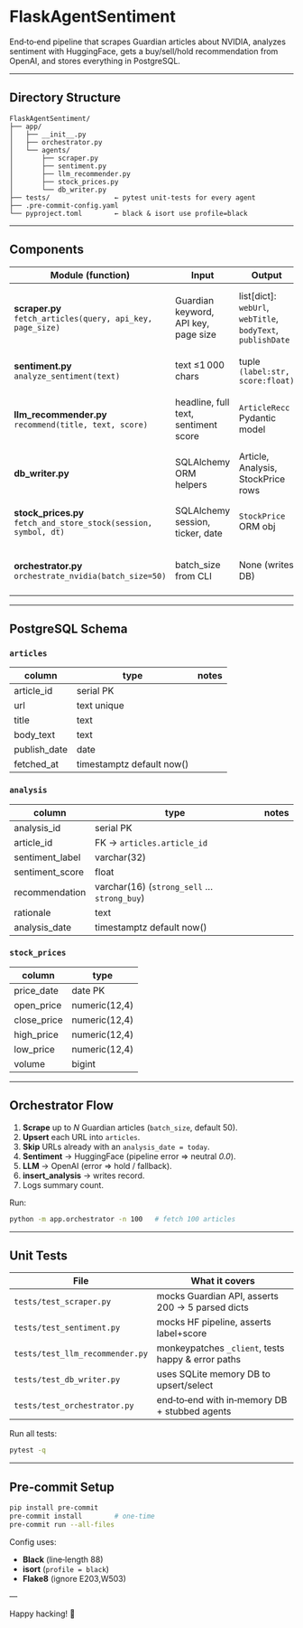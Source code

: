 
# FlaskAgentSentiment

End‑to‑end pipeline that scrapes Guardian articles about NVIDIA, analyzes sentiment
with HuggingFace, gets a buy/sell/hold recommendation from OpenAI, and stores
everything in PostgreSQL.

---

## Directory Structure

```
FlaskAgentSentiment/
├── app/
│   ├── __init__.py
│   ├── orchestrator.py
│   └── agents/
│       ├── scraper.py
│       ├── sentiment.py
│       ├── llm_recommender.py
│       ├── stock_prices.py
│       └── db_writer.py
├── tests/                ← pytest unit‑tests for every agent
├── .pre‑commit‑config.yaml
└── pyproject.toml        ← black & isort use profile=black
```

---

## Components

| Module (function) | Input | Output | Error Handling |
|-------------------|-------|--------|----------------|
| **scraper.py**<br>`fetch_articles(query, api_key, page_size)` | Guardian keyword, API key, page size | list\[dict\]: `webUrl`, `webTitle`, `bodyText`, `publishDate` | • `requests.RequestException` → returns empty list.<br>• `ValueError` on JSON parse → empty list.<br>Warn on missing fields. |
| **sentiment.py**<br>`analyze_sentiment(text)` | text ≤1 000 chars | tuple `(label:str, score:float)` | Any HF pipeline exception bubbles up (caller decides). |
| **llm_recommender.py**<br>`recommend(title, text, score)` | headline, full text, sentiment score | `ArticleRecc` Pydantic model | • `OpenAIError` → `APIRecommendationError`.<br>• ValidationError on malformed JSON bubbles up. |
| **db_writer.py** | SQLAlchemy ORM helpers | Article, Analysis, StockPrice rows | • Uses `ON CONFLICT` for idempotent upserts.<br>• Any `DatabaseError` bubbles. |
| **stock_prices.py**<br>`fetch_and_store_stock(session, symbol, dt)` | SQLAlchemy session, ticker, date | `StockPrice` ORM obj | • Raises `KeyError` if yfinance columns missing.<br>• Returns `None` if no daily data. |
| **orchestrator.py**<br>`orchestrate_nvidia(batch_size=50)` | batch_size from CLI | None (writes DB) | • Skips article if its analysis exists **today**.<br>• Logs and continues on sentiment/LLM/db failure. |

---

## PostgreSQL Schema

### `articles`

| column | type | notes |
|--------|------|-------|
| article_id | serial PK |
| url | text unique |
| title | text |
| body_text | text |
| publish_date | date |
| fetched_at | timestamptz default now() |

### `analysis`

| column | type | notes |
|--------|------|-------|
| analysis_id | serial PK |
| article_id | FK → `articles.article_id` |
| sentiment_label | varchar(32) |
| sentiment_score | float |
| recommendation | varchar(16) (`strong_sell` … `strong_buy`) |
| rationale | text |
| analysis_date | timestamptz default now() |

### `stock_prices`

| column | type |
|--------|------|
| price_date | date PK |
| open_price | numeric(12,4) |
| close_price | numeric(12,4) |
| high_price | numeric(12,4) |
| low_price | numeric(12,4) |
| volume | bigint |

---

## Orchestrator Flow

1. **Scrape** up to *N* Guardian articles (`batch_size`, default 50).
2. **Upsert** each URL into `articles`.
3. **Skip** URLs already with an `analysis_date = today`.
4. **Sentiment** → HuggingFace (pipeline error ⇒ neutral *0.0*).
5. **LLM** → OpenAI (error ⇒ hold / fallback).
6. **insert_analysis** → writes record.
7. Logs summary count.

Run:

```bash
python -m app.orchestrator -n 100   # fetch 100 articles
```

---

## Unit Tests

| File | What it covers |
|------|----------------|
| `tests/test_scraper.py` | mocks Guardian API, asserts 200 → 5 parsed dicts |
| `tests/test_sentiment.py` | mocks HF pipeline, asserts label+score |
| `tests/test_llm_recommender.py` | monkeypatches `_client`, tests happy & error paths |
| `tests/test_db_writer.py` | uses SQLite memory DB to upsert/select |
| `tests/test_orchestrator.py` | end‑to‑end with in‑memory DB + stubbed agents |

Run all tests:

```bash
pytest -q
```

---

## Pre‑commit Setup

```bash
pip install pre-commit
pre-commit install        # one‑time
pre-commit run --all-files
```

Config uses:

* **Black** (line‑length 88)  
* **isort** (`profile = black`)  
* **Flake8** (ignore E203,W503)  

—

Happy hacking! 🚀
